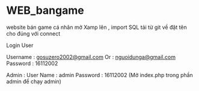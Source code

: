 # WEB_bangame
website bán game cá nhân
mở Xamp lên , import SQL tải từ git về đặt tên cho đúng với connect 

Login User

Username : gosuzero2002@gmail.com 
Or : nguoidunga@gmail.com
Password : 16112002

Admin :
User Name : admin
Password : 16112002
(Mở index.php trong phần admin để chạy admin)
